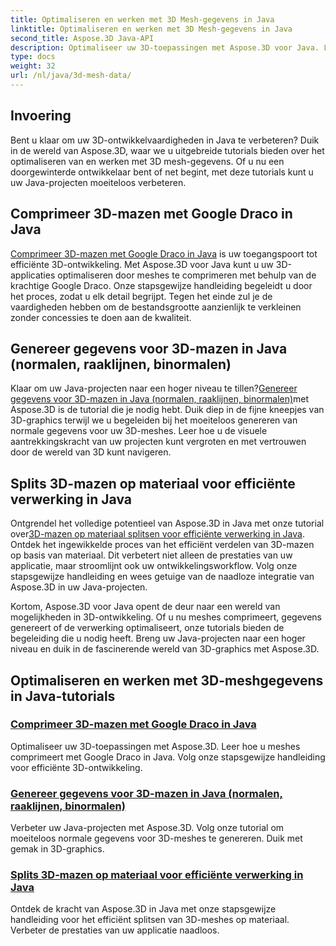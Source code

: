 ```yaml
---
title: Optimaliseren en werken met 3D Mesh-gegevens in Java
linktitle: Optimaliseren en werken met 3D Mesh-gegevens in Java
second_title: Aspose.3D Java-API
description: Optimaliseer uw 3D-toepassingen met Aspose.3D voor Java. Leer meshes comprimeren met Google Draco, mesh-gegevens genereren en 3D-meshes efficiënt op materiaal verwerken.
type: docs
weight: 32
url: /nl/java/3d-mesh-data/
---
```

## Invoering

Bent u klaar om uw 3D-ontwikkelvaardigheden in Java te verbeteren? Duik in de wereld van Aspose.3D, waar we u uitgebreide tutorials bieden over het optimaliseren van en werken met 3D mesh-gegevens. Of u nu een doorgewinterde ontwikkelaar bent of net begint, met deze tutorials kunt u uw Java-projecten moeiteloos verbeteren.

## Comprimeer 3D-mazen met Google Draco in Java

[Comprimeer 3D-mazen met Google Draco in Java](./compress-meshes-google-draco/) is uw toegangspoort tot efficiënte 3D-ontwikkeling. Met Aspose.3D voor Java kunt u uw 3D-applicaties optimaliseren door meshes te comprimeren met behulp van de krachtige Google Draco. Onze stapsgewijze handleiding begeleidt u door het proces, zodat u elk detail begrijpt. Tegen het einde zul je de vaardigheden hebben om de bestandsgrootte aanzienlijk te verkleinen zonder concessies te doen aan de kwaliteit.

## Genereer gegevens voor 3D-mazen in Java (normalen, raaklijnen, binormalen)

 Klaar om uw Java-projecten naar een hoger niveau te tillen?[Genereer gegevens voor 3D-mazen in Java (normalen, raaklijnen, binormalen)](./generate-mesh-data/)met Aspose.3D is de tutorial die je nodig hebt. Duik diep in de fijne kneepjes van 3D-graphics terwijl we u begeleiden bij het moeiteloos genereren van normale gegevens voor uw 3D-meshes. Leer hoe u de visuele aantrekkingskracht van uw projecten kunt vergroten en met vertrouwen door de wereld van 3D kunt navigeren.

## Splits 3D-mazen op materiaal voor efficiënte verwerking in Java

 Ontgrendel het volledige potentieel van Aspose.3D in Java met onze tutorial over[3D-mazen op materiaal splitsen voor efficiënte verwerking in Java](./split-meshes-by-material/). Ontdek het ingewikkelde proces van het efficiënt verdelen van 3D-mazen op basis van materiaal. Dit verbetert niet alleen de prestaties van uw applicatie, maar stroomlijnt ook uw ontwikkelingsworkflow. Volg onze stapsgewijze handleiding en wees getuige van de naadloze integratie van Aspose.3D in uw Java-projecten.

Kortom, Aspose.3D voor Java opent de deur naar een wereld van mogelijkheden in 3D-ontwikkeling. Of u nu meshes comprimeert, gegevens genereert of de verwerking optimaliseert, onze tutorials bieden de begeleiding die u nodig heeft. Breng uw Java-projecten naar een hoger niveau en duik in de fascinerende wereld van 3D-graphics met Aspose.3D.
## Optimaliseren en werken met 3D-meshgegevens in Java-tutorials
### [Comprimeer 3D-mazen met Google Draco in Java](./compress-meshes-google-draco/)
Optimaliseer uw 3D-toepassingen met Aspose.3D. Leer hoe u meshes comprimeert met Google Draco in Java. Volg onze stapsgewijze handleiding voor efficiënte 3D-ontwikkeling.
### [Genereer gegevens voor 3D-mazen in Java (normalen, raaklijnen, binormalen)](./generate-mesh-data/)
Verbeter uw Java-projecten met Aspose.3D. Volg onze tutorial om moeiteloos normale gegevens voor 3D-meshes te genereren. Duik met gemak in 3D-graphics.
### [Splits 3D-mazen op materiaal voor efficiënte verwerking in Java](./split-meshes-by-material/)
Ontdek de kracht van Aspose.3D in Java met onze stapsgewijze handleiding voor het efficiënt splitsen van 3D-meshes op materiaal. Verbeter de prestaties van uw applicatie naadloos.
